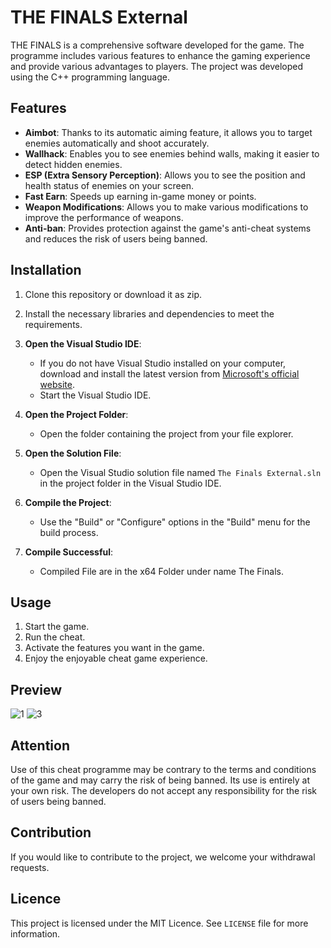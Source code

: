 

# THE FINALS External

THE FINALS is a comprehensive software developed for the game. The programme includes various features to enhance the gaming experience and provide various advantages to players. The project was developed using the C++ programming language.

## Features

- **Aimbot**: Thanks to its automatic aiming feature, it allows you to target enemies automatically and shoot accurately.
- **Wallhack**: Enables you to see enemies behind walls, making it easier to detect hidden enemies.
- **ESP (Extra Sensory Perception)**: Allows you to see the position and health status of enemies on your screen.
- **Fast Earn**: Speeds up earning in-game money or points.
- **Weapon Modifications**: Allows you to make various modifications to improve the performance of weapons.
- **Anti-ban**: Provides protection against the game's anti-cheat systems and reduces the risk of users being banned.


## Installation

1. Clone this repository or download it as zip.
2. Install the necessary libraries and dependencies to meet the requirements.
3. **Open the Visual Studio IDE**:
   - If you do not have Visual Studio installed on your computer, download and install the latest version from [Microsoft's official website](https://visualstudio.microsoft.com/tr/).
   - Start the Visual Studio IDE.

4. **Open the Project Folder**:
   - Open the folder containing the project from your file explorer.

5. **Open the Solution File**:
   - Open the Visual Studio solution file named `The Finals External.sln` in the project folder in the Visual Studio IDE.

6. **Compile the Project**:
   - Use the "Build" or "Configure" options in the "Build" menu for the build process.

7. **Compile Successful**:
   - Compiled File are in the x64 Folder under name The Finals.

## Usage

1. Start the game.
2. Run the cheat.
3. Activate the features you want in the game.
4. Enjoy the enjoyable cheat game experience.

## Preview
![1](https://i.postimg.cc/Mzj1qGSd/Screenshot-1.png?dl=1)
![3](https://i.postimg.cc/J1NJHdtX/Screenshot-2.png?dl=1)

## Attention

Use of this cheat programme may be contrary to the terms and conditions of the game and may carry the risk of being banned. Its use is entirely at your own risk. The developers do not accept any responsibility for the risk of users being banned.

## Contribution

If you would like to contribute to the project, we welcome your withdrawal requests.

## Licence

This project is licensed under the MIT Licence. See `LICENSE` file for more information.